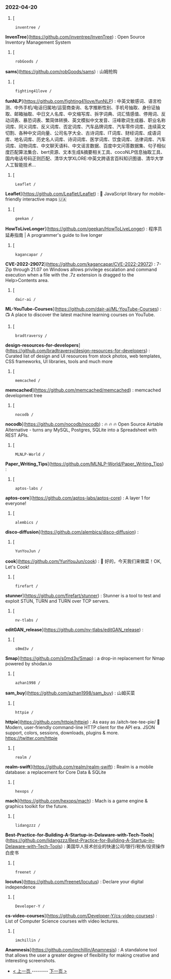 ### 2022-04-20 
1. [
    

        inventree /
**InvenTree**](https://github.com/inventree/InvenTree) : Open Source Inventory Management System
1. [
    

        robGoods /
**sams**](https://github.com/robGoods/sams) : 山姆抢购
1. [
    

        fighting41love /
**funNLP**](https://github.com/fighting41love/funNLP) : 中英文敏感词、语言检测、中外手机/电话归属地/运营商查询、名字推断性别、手机号抽取、身份证抽取、邮箱抽取、中日文人名库、中文缩写库、拆字词典、词汇情感值、停用词、反动词表、暴恐词表、繁简体转换、英文模拟中文发音、汪峰歌词生成器、职业名称词库、同义词库、反义词库、否定词库、汽车品牌词库、汽车零件词库、连续英文切割、各种中文词向量、公司名字大全、古诗词库、IT词库、财经词库、成语词库、地名词库、历史名人词库、诗词词库、医学词库、饮食词库、法律词库、汽车词库、动物词库、中文聊天语料、中文谣言数据、百度中文问答数据集、句子相似度匹配算法集合、bert资源、文本生成&摘要相关工具、cocoNLP信息抽取工具、国内电话号码正则匹配、清华大学XLORE:中英文跨语言百科知识图谱、清华大学人工智能技术…
1. [
    

        Leaflet /
**Leaflet**](https://github.com/Leaflet/Leaflet) : 🍃 JavaScript library for mobile-friendly interactive maps 🇺🇦
1. [
    

        geekan /
**HowToLiveLonger**](https://github.com/geekan/HowToLiveLonger) : 程序员延寿指南 | A programmer's guide to live longer
1. [
    

        kagancapar /
**CVE-2022-29072**](https://github.com/kagancapar/CVE-2022-29072) : 7-Zip through 21.07 on Windows allows privilege escalation and command execution when a file with the .7z extension is dragged to the Help>Contents area.
1. [
    

        dair-ai /
**ML-YouTube-Courses**](https://github.com/dair-ai/ML-YouTube-Courses) : 📺 A place to discover the latest machine learning courses on YouTube.
1. [
    

        bradtraversy /
**design-resources-for-developers**](https://github.com/bradtraversy/design-resources-for-developers) : Curated list of design and UI resources from stock photos, web templates, CSS frameworks, UI libraries, tools and much more
1. [
    

        memcached /
**memcached**](https://github.com/memcached/memcached) : memcached development tree
1. [
    

        nocodb /
**nocodb**](https://github.com/nocodb/nocodb) : 🔥 🔥 🔥 Open Source Airtable Alternative - turns any MySQL, Postgres, SQLite into a Spreadsheet with REST APIs.
1. [
    

        MLNLP-World /
**Paper_Writing_Tips**](https://github.com/MLNLP-World/Paper_Writing_Tips) : 
1. [
    

        aptos-labs /
**aptos-core**](https://github.com/aptos-labs/aptos-core) : A layer 1 for everyone!
1. [
    

        alembics /
**disco-diffusion**](https://github.com/alembics/disco-diffusion) : 
1. [
    

        YunYouJun /
**cook**](https://github.com/YunYouJun/cook) : 🍲 好的，今天我们来做菜！OK, Let's Cook!
1. [
    

        firefart /
**stunner**](https://github.com/firefart/stunner) : Stunner is a tool to test and exploit STUN, TURN and TURN over TCP servers.
1. [
    

        nv-tlabs /
**editGAN_release**](https://github.com/nv-tlabs/editGAN_release) : 
1. [
    

        s0md3v /
**Smap**](https://github.com/s0md3v/Smap) : a drop-in replacement for Nmap powered by shodan.io
1. [
    

        azhan1998 /
**sam_buy**](https://github.com/azhan1998/sam_buy) : 山姆买菜
1. [
    

        httpie /
**httpie**](https://github.com/httpie/httpie) : As easy as /aitch-tee-tee-pie/ 🥧 Modern, user-friendly command-line HTTP client for the API era. JSON support, colors, sessions, downloads, plugins & more. https://twitter.com/httpie
1. [
    

        realm /
**realm-swift**](https://github.com/realm/realm-swift) : Realm is a mobile database: a replacement for Core Data & SQLite
1. [
    

        hexops /
**mach**](https://github.com/hexops/mach) : Mach is a game engine & graphics toolkit for the future.
1. [
    

        lidangzzz /
**Best-Practice-for-Building-A-Startup-in-Delaware-with-Tech-Tools**](https://github.com/lidangzzz/Best-Practice-for-Building-A-Startup-in-Delaware-with-Tech-Tools) : 美国华人技术创业的快速公司/银行/税务/投资操作白皮书
1. [
    

        freenet /
**locutus**](https://github.com/freenet/locutus) : Declare your digital independence
1. [
    

        Developer-Y /
**cs-video-courses**](https://github.com/Developer-Y/cs-video-courses) : List of Computer Science courses with video lectures.
1. [
    

        imchillin /
**Anamnesis**](https://github.com/imchillin/Anamnesis) : A standalone tool that allows the user a greater degree of flexibility for making creative and interesting screenshots. 

- [ < 上一页 ](https://github.com/able8/github-trending-daily-record/blob/master/2022-04-19.md) -------- [ 下一页 > ](https://github.com/able8/github-trending-daily-record/blob/master/2022-04-21.md)